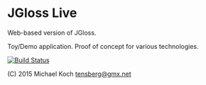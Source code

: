JGloss Live
===========

Web-based version of JGloss.

Toy/Demo application. Proof of concept for various technologies.

[![Build Status](https://travis-ci.org/tensberg/jgloss-live.svg?branch=master)](https://travis-ci.org/tensberg/jgloss-live)

(C) 2015 Michael Koch <tensberg@gmx.net>


